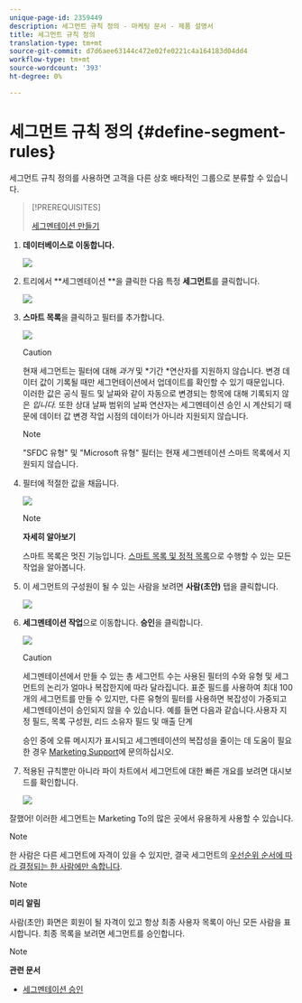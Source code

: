 ```yaml
---
unique-page-id: 2359449
description: 세그먼트 규칙 정의 - 마케팅 문서 - 제품 설명서
title: 세그먼트 규칙 정의
translation-type: tm+mt
source-git-commit: d7d6aee63144c472e02fe0221c4a164183d04dd4
workflow-type: tm+mt
source-wordcount: '393'
ht-degree: 0%

---
```



# 세그먼트 규칙 정의 {#define-segment-rules}

세그먼트 규칙 정의를 사용하면 고객을 다른 상호 배타적인 그룹으로 분류할 수 있습니다.

>[!PREREQUISITES]
>
>[세그멘테이션 만들기](create-a-segmentation.md)

1. **데이터베이스로 이동합니다.**

   ![](assets/image2017-3-28-14-3a7-3a42.png)

1. 트리에서 **세그멘테이션 **을 클릭한 다음 특정 **세그먼트**&#x200B;를 클릭합니다.

   ![](assets/image2017-3-28-14-3a11-3a15.png)

1. **스마트 목록**&#x200B;을 클릭하고 필터를 추가합니다.

   ![](assets/image2017-3-28-14-3a18-3a19.png)

   >[!CAUTION]
   >
   >현재 세그먼트는 필터에 대해 *과거* 및 *기간 *연산자를 지원하지 않습니다. 변경 데이터 값이 기록될 때만 세그먼테이션에서 업데이트를 확인할 수 있기 때문입니다. 이러한 값은 공식 필드 및 날짜와 같이 자동으로 변경되는 항목에 대해 기록되지 않은 *입니다.* 또한 상대 날짜 범위의 날짜 연산자는 세그멘테이션 승인 시 계산되기 때문에 데이터 값 변경 작업 시점의 데이터가 아니라 지원되지 않습니다.

   >[!NOTE]
   >
   >&quot;SFDC 유형&quot; 및 &quot;Microsoft 유형&quot; 필터는 현재 세그멘테이션 스마트 목록에서 지원되지 않습니다.

1. 필터에 적절한 값을 채웁니다.

   ![](assets/image2017-3-28-14-3a18-3a33.png)

   >[!NOTE]
   >
   >**자세히 알아보기**
   >
   >
   >스마트 목록은 멋진 기능입니다. [스마트 목록 및 정적 목록](http://docs.marketo.com/display/docs/smart+lists+and+static+lists)으로 수행할 수 있는 모든 작업을 알아봅니다.

1. 이 세그먼트의 구성원이 될 수 있는 사람을 보려면 **사람(초안)** 탭을 클릭합니다.

   ![](assets/image2017-3-28-14-3a20-3a15.png)

1. **세그멘테이션 작업**&#x200B;으로 이동합니다. **승인**&#x200B;을 클릭합니다.

   ![](assets/image2014-9-15-11-3a36-3a7.png)

   >[!CAUTION]
   >
   >세그멘테이션에서 만들 수 있는 총 세그먼트 수는 사용된 필터의 수와 유형 및 세그먼트의 논리가 얼마나 복잡한지에 따라 달라집니다. 표준 필드를 사용하여 최대 100개의 세그먼트를 만들 수 있지만, 다른 유형의 필터를 사용하면 복잡성이 가중되고 세그멘테이션이 승인되지 않을 수 있습니다. 예를 들면 다음과 같습니다.사용자 지정 필드, 목록 구성원, 리드 소유자 필드 및 매출 단계
   >
   >
   >승인 중에 오류 메시지가 표시되고 세그멘테이션의 복잡성을 줄이는 데 도움이 필요한 경우 [Marketing Support](http://nation.marketo.com/t5/Support/ct-p/Support)에 문의하십시오.

1. 적용된 규칙뿐만 아니라 파이 차트에서 세그먼트에 대한 빠른 개요를 보려면 대시보드를 확인합니다.

   ![](assets/image2014-9-15-11-3a36-3a19.png)

잘했어! 이러한 세그먼트는 Marketing To의 많은 곳에서 유용하게 사용할 수 있습니다.

>[!NOTE]
>
>한 사람은 다른 세그먼트에 자격이 있을 수 있지만, 결국 세그먼트의 [우선순위 순서에 따라 결정되는 한 사람에만 속합니다](segmentation-order-priority.md).

>[!NOTE]
>
>**미리 알림**
>
>사람(초안) 화면은 회원이 될 자격이 있고 항상 최종 사용자 목록이 아닌 모든 사람을 표시합니다. 최종 목록을 보려면 세그먼트를 승인합니다.

>[!NOTE]
>
>**관련 문서**
>
>* [세그멘테이션 승인](approve-a-segmentation.md)

>



